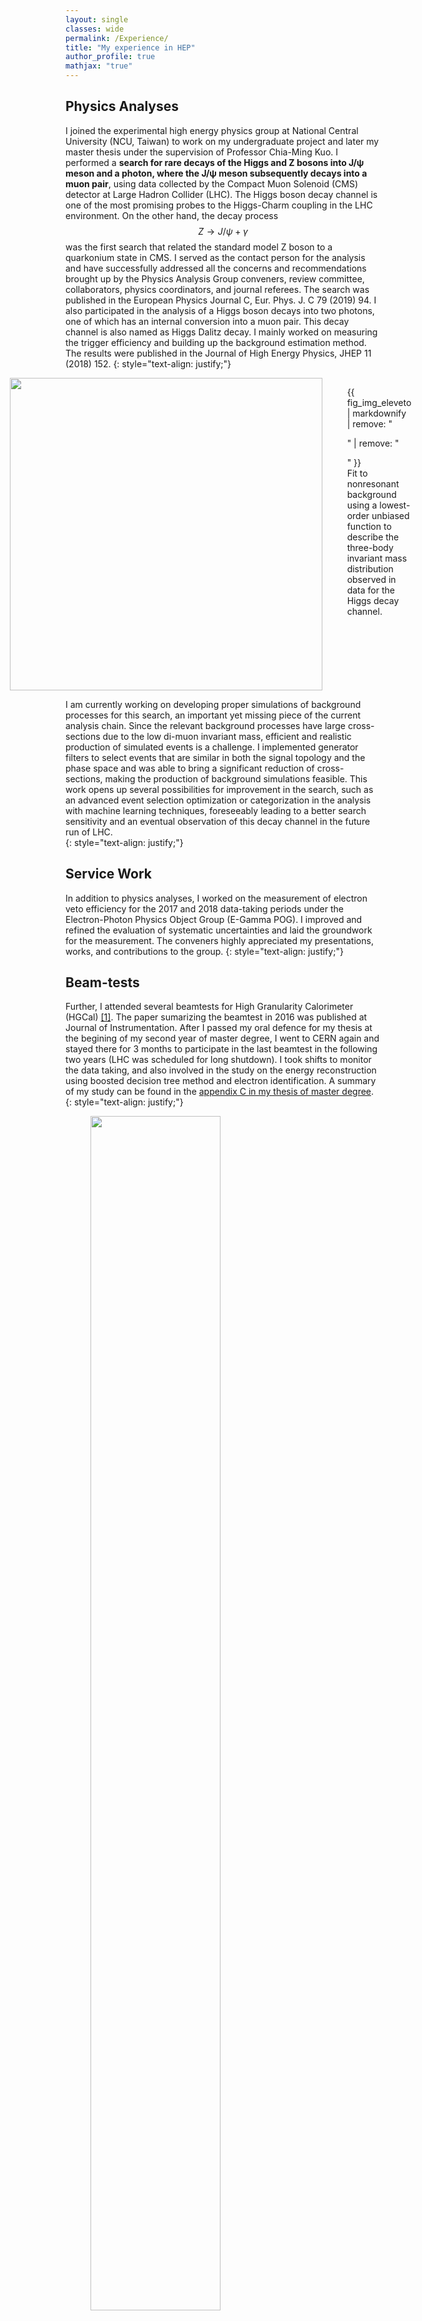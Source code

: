 ```yaml
---
layout: single
classes: wide
permalink: /Experience/
title: "My experience in HEP"
author_profile: true
mathjax: "true"
---
```


## Physics Analyses

I joined the experimental high energy physics group at National Central University (NCU, Taiwan) to work on my undergraduate project and later my master thesis under the supervision of Professor Chia-Ming Kuo. I performed a **search for rare decays of the Higgs and Z bosons into J/&psi; meson and a photon, where the J/&psi; meson subsequently decays into a muon pair**, using data collected by the Compact Muon Solenoid (CMS) detector at Large Hadron Collider (LHC). The Higgs boson decay channel is one of the most promising probes to the Higgs-Charm coupling in the LHC environment. On the other hand, the decay process $$Z\to J/\psi+\gamma$$ was the first search that related the standard model Z boson to a quarkonium state in CMS. I served as the contact person for the analysis and have successfully addressed all the concerns and recommendations brought up by the Physics Analysis Group conveners, review committee, collaborators, physics coordinators, and journal referees. The search was published in the European Physics Journal C, Eur. Phys. J. C 79 (2019) 94. I also participated in the analysis of a Higgs boson decays into two photons, one of which has an internal conversion into a muon pair. This decay channel is also named as Higgs Dalitz decay. I mainly worked on measuring the trigger efficiency and building up the background estimation method. The results were published in the Journal of High Energy Physics, JHEP 11 (2018) 152.
{: style="text-align: justify;"}

<div style="display: flex; justify-content: center;">
  <img src="{{ site.url }}{{ site.baseurl }}/images/CMS-SMP-17-012_Figure_007-d.png" alt="" width="500">
  <figure>
  {{ fig_img_eleveto | markdownify | remove: "<p>" | remove: "</p>" }}
    <figcaption>Fit to nonresonant background using a lowest-order unbiased function to describe the three-body invariant mass distribution observed in data for the Higgs decay channel.</figcaption>
  </figure>
</div>

I am currently working on developing proper simulations of background processes for this search, an important yet missing piece of the current analysis chain. Since the relevant background processes have large cross-sections due to the low di-muon invariant mass, efficient and realistic production of simulated events is a challenge. I implemented generator filters to select events that are similar in both the signal topology and the phase space and was able to bring a significant reduction of cross-sections, making the production of background simulations feasible. This work opens up several possibilities for improvement in the search, such as an advanced event selection optimization or categorization in the analysis with machine learning techniques, foreseeably leading to a better search sensitivity and an eventual observation of this decay channel in the future run of LHC.  
{: style="text-align: justify;"}

## Service Work

In addition to physics analyses, I worked on the measurement of electron veto efficiency for the 2017 and 2018 data-taking periods under the Electron-Photon Physics Object Group (E-Gamma POG). I improved and refined the evaluation of systematic uncertainties and laid the groundwork for the measurement. The conveners highly appreciated my presentations, works, and contributions to the group.
{: style="text-align: justify;"}

<!-- <img src="{{ site.url }}{{ site.baseurl }}/images/ElectronVeto_2017/CombHist_CSEV.png" alt="" width="500"> <img src="{{ site.url }}{{ site.baseurl }}/images/ElectronVeto_2017/CombHist_PixelSeed.png" alt="" width="500">
<figure>
  {{ fig_img_eleveto | markdownify | remove: "<p>" | remove: "</p>" }}
  <figcaption>Summary plots of measurement of electron veto efficiency for dataset collected in 2017.</figcaption>
</figure> -->

## Beam-tests

Further, I attended several beamtests for High Granularity Calorimeter (HGCal) [[1]](#ref). The paper sumarizing the beamtest in 2016 was published at Journal of Instrumentation. After I passed my oral defence for my thesis at the begining of my second year of master degree, I went to CERN again and stayed there for 3 months to participate in the last beamtest in the following two years (LHC was scheduled for long shutdown). I took shifts to monitor the data taking, and also involved in the study on the energy reconstruction using boosted decision tree method and electron identification. A summary of my study can be found in the <a href="https://hrjheng.github.io/pdfs/Thesis-Final-HaoRen.pdf" target="_blank">appendix C in my thesis of master degree</a>.
{: style="text-align: justify;"}

<figure>
  <img src="/images/201811-333_01.jpg" style="width:70%" class="align-center">
  <figcaption>Photo from CERN Courier [2].</figcaption>
</figure>

To wrap up, here is a summary list of my publications (<a href="https://hrjheng.github.io/pdfs/Selected_publication.pdf" target="_blank">PDF</a>):

- Paper

  1. Search for rare decays of Z and Higgs bosons to J/&psi; and a photon in proton-proton collisions at $$\sqrt{s}$$ = 13 TeV, [Eur. Phys. J. C 79 (2019)94](https://link.springer.com/article/10.1140%2Fepjc%2Fs10052-019-6562-5), and [CMS public results](http://cms-results.web.cern.ch/cms-results/public-results/publications/SMP-17-012/index.html)
  2. Search for the decay of a Higgs boson in the $$\ell\ell\gamma$$ channel in proton-proton collisions at $$\sqrt{s}$$=13 TeV, [JHEP 11 (2018) 152](https://link.springer.com/article/10.1007%2FJHEP11%282018%29152), and [CMS public results](http://cms-results.web.cern.ch/cms-results/public-results/publications/HIG-17-007/index.html)
  3. First beam tests of prototype silicon modules for the CMS High Granularity Endcap Calorimeter, [JINST 13 (2018) no.10, P10023](http://iopscience.iop.org/article/10.1088/1748-0221/13/10/P10023/meta)

- Oral presentation

  1. <a href="https://hrjheng.github.io/pdfs/Pheno2019-CMSRareDecays.pdf" target="_blank">Searches for rare decays of the Higgs boson at CMS</a>, Phenomenology Symposium 2019, University of Pittsburgh
  2. [Study of Higgs and Z boson decaying into J/𝞇 + γ in pp collisions at √s=13TeV](https://hrjheng.github.io/pdfs/Korea_Diboson_20170915.pdf), Taiwan Korea joint workshop on particle physics, Seoul National University

- Poster presentation
  1. <a href="https://hrjheng.github.io/pdfs/Poster_TPS2019.pdf" target="_blank">Rare decays of the Higgs boson in the llγ final states in pp collisions at √s=13 TeV</a>, 2019 Annual Meeting of the Physical Society of Taiwan, National Chiao Tung University, Hsinchu, Taiwan
  2. <a href="https://hrjheng.github.io/pdfs/Poster_ICHEP.pdf" target="_blank">Search for Z and Higgs boson decaying into J/𝞇 + photon in pp collisions at 13 TeV</a>, 39th International Conference on High Energy Physics (2018), Seoul, Korea
  3. <a href="https://hrjheng.github.io/pdfs/PosterFinal_HaoRen.pdf" target="_blank">Searches for Z and Higgs boson decaying into J/𝞇 + γ in pp collisions at √s=13TeV with 2016 data</a>, 2018 Annual Meeting of the Physical Society of Taiwan, National Taiwan University, Taipei, Taiwan
  4. <a href="https://hrjheng.github.io/pdfs/Poster.pdf" target="_blank">Study of a Higgs boson decaying into a J/𝞇 meson and a photon in pp collisions at √s = 13 TeV</a>, Annual Meeting of the Physical Society of the Republic of China (Taiwan) 2017, Tamkang University, Taipei, Taiwan
  5. <a href="https://hrjheng.github.io/pdfs/PSROC_poster2ed.pdf" target="_blank">Study of a Higgs boson decaying into J/𝞇 particle and a photon in pp collisions at √s=13 TeV</a>, Annual Meeting of the Physical Society of the Republic of China 2016, National Sun Yat-sen University, Kaohsiung, Taiwan

[//]: # '<embed src="https://hrjheng.github.io/pdfs/Selected_publication.pdf" type="application/pdf" />'

[//]: # (![Alt Text](/images/HJpsiG_animation.gif))

### Reference {#ref}

[1] You can find me in the last picture in this [blog post](http://cylindricalonion.web.cern.ch/blog/201608/test-beam-tales-days-6-and-7)

[2] CERN Courier [Jan/Feb 2019](https://cerncourier.com/wp-content/uploads/2019/04/CERNCourier2019JanFeb-digitaledition.pdf)
